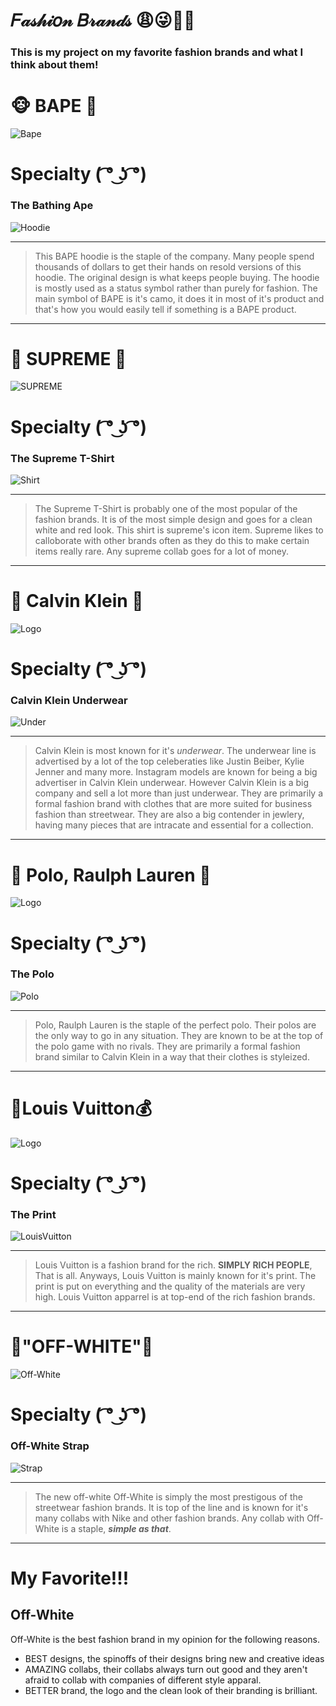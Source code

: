 # 𝐹𝒶𝓈𝒽𝒾𝑜𝓃 𝐵𝓇𝒶𝓃𝒹𝓈 😩😜👏💯

### This is my project on my favorite fashion brands and what I think about them!


#  🐵 BAPE 🙈
![Bape](https://upload.wikimedia.org/wikipedia/en/0/03/A_Bathing_Ape_%28logo%29.png)

# Specialty ( ͡° ͜ʖ ͡°)

### The Bathing Ape  
![Hoodie](https://images-na.ssl-images-amazon.com/images/I/51IS6-PdiEL._UX679_.jpg)

--------
> This BAPE hoodie is the staple of the company. Many people spend thousands of dollars to get their hands on resold versions of this hoodie. The original design is what keeps people buying. The hoodie is mostly used as a status symbol rather than purely for fashion. The main symbol of BAPE is it's camo, it does it in most of it's product and that's how you would easily tell if something is a BAPE product.
--------

# 💯 SUPREME 💯
![SUPREME](http://editorial.designtaxi.com/editorial-images/news-SupremeLogo080918/Supreme-Logo-Trademark-1.png)

# Specialty ( ͡° ͜ʖ ͡°)

### The Supreme T-Shirt
![Shirt](https://cf.shopee.ph/file/b7620b79293d749d69717ffe41871f7e)

--------
> The Supreme T-Shirt is probably one of the most popular of the fashion brands. It is of the most simple design and goes for a clean white and red look. This shirt is supreme's icon item. Supreme likes to calloborate with other brands often as they do this to make certain items really rare. Any supreme collab goes for a lot of money.
--------

# 🎩 Calvin Klein 🎩
![Logo](https://i.pinimg.com/originals/c4/7e/c7/c47ec799c2d9c30ef4018d2dc1347c2e.jpg)

# Specialty ( ͡° ͜ʖ ͡°)

### Calvin Klein Underwear
![Under](https://slimages.macysassets.com/is/image/MCY/products/6/optimized/8864146_fpx.tif?op_sharpen=1&wid=500&hei=613&fit=fit,1&$filtersm$)

--------
> Calvin Klein is most known for it's *underwear*. The underwear line is advertised by a lot of the top celeberaties like Justin Beiber, Kylie Jenner and many more. Instagram models are known for being a big advertiser in Calvin Klein underwear. However Calvin Klein is a big company and sell a lot more than just underwear. They are primarily a formal fashion brand with clothes that are more suited for business fashion than streetwear. They are also a big contender in jewlery, having many pieces that are intracate and essential for a collection.
--------
 
# 🐎 Polo, Raulph Lauren 🐎
![Logo](https://qph.fs.quoracdn.net/main-qimg-a1ed805e2f4bacf23ea7a8e6fbfcf249.webp)

# Specialty ( ͡° ͜ʖ ͡°)

### The Polo
![Polo](https://cache.mrporter.com/variants/images/4068790126487369/in/w2000_q80.jpg)

--------
> Polo, Raulph Lauren is the staple of the perfect polo. Their polos are the only way to go in any situation. They are known to be at the top of the polo game with no rivals. They are primarily a formal fashion brand similar to Calvin Klein in a way that their clothes is styleized.
--------
 
# 🧐Louis Vuitton💰
![Logo](https://cdn11.bigcommerce.com/s-sq9zkarfah/images/stencil/1280x1280/products/125312/118581/Louis-Vuitton-Logo-V-Vinyl-Decal-Sticker__50089.1507851119.jpg?c=2?imbypass=on)

# Specialty ( ͡° ͜ʖ ͡°)

### The Print
![LouisVuitton](https://images-na.ssl-images-amazon.com/images/I/71VLFnakvJL._UL1214_.jpg)

--------
> Louis Vuitton is a fashion brand for the rich. **SIMPLY RICH PEOPLE**, That is all.
Anyways, Louis Vuitton is mainly known for it's print. The print is put on everything and the quality of the materials are very high. Louis Vuitton apparrel is at top-end of the rich fashion brands.

--------

# 🧡"OFF-WHITE"🧡
![Off-White](https://ih1.redbubble.net/image.417861085.0473/flat,800x800,070,f.u6.jpg)

# Specialty ( ͡° ͜ʖ ͡°)

### Off-White Strap
![Strap](https://cdn-images.farfetch-contents.com/13/70/40/89/13704089_16572618_480.jpg)

--------
> The new off-white Off-White is simply the most prestigous of the streetwear fashion brands. It is top of the line and is known for it's many collabs with Nike and other fashion brands. Any collab with Off-White is a staple, ***simple as that***.

--------

# My Favorite!!!

## Off-White

Off-White is the best fashion brand in my opinion for the following reasons.

* BEST designs, the spinoffs of their designs bring new and creative ideas
* AMAZING collabs, their collabs always turn out good and they aren't afraid to collab with companies of different style apparal.
* BETTER brand, the logo and the clean look of their branding is brilliant.
